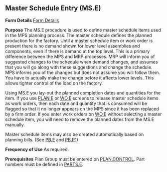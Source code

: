 ## Master Schedule Entry (MS.E)
<PageHeader />

**Form Details**
[Form Details](../MS-E-1/README.md)

**Purpose**
The MS.E procedure is used to define master schedule items used in the MPS
planning process. The master schedule defines the planned production for the
factory. Until a master schedule item or work order is present there is no
demand shown for lower level assemblies and components, even if there is
demand at the top level. This is a primary difference between the MPS and MRP
processes. MRP will inform you of suggested changes to the schedule when
demand changes, and assumes that you will go along with these suggestions and
change the schedule. MPS informs you of the changes but does not assume you
will follow them. You have to actually make the change before it affects lower
levels. This allows tighter control of the load on the factory.

Using MS.E you lay-out the planned completion dates and quantities for the
item. If you use [PLAN.E](../PLAN-E/README.md) or [WO.E](../WO-E/README.md) screens to release
master schedule items as work orders, then each date and quantity that is
consumed will be flagged so that it no longer appears on the MPS since it has
been replaced by a firm order. If you enter work orders on [WO.E](../WO-E/README.md)
without selecting a master schedule item, you will need to remove the planned
dates from the MS.E manually.

Master schedule items may also be created automatically based on planning
bills. (See [PB.E](../PB-E/README.md) and [PB.P1](../PB-P1/README.md))

**Frequency of Use**
As required.

**Prerequisites**
Plan Group must be entered on [PLAN.CONTROL](../PLAN-CONTROL/README.md). Part numbers
must be defined in [PARTS.E](../PARTS-E/README.md).

<badge text= "Version 8.10.57 " vertical="middle" />

<PageFooter />
